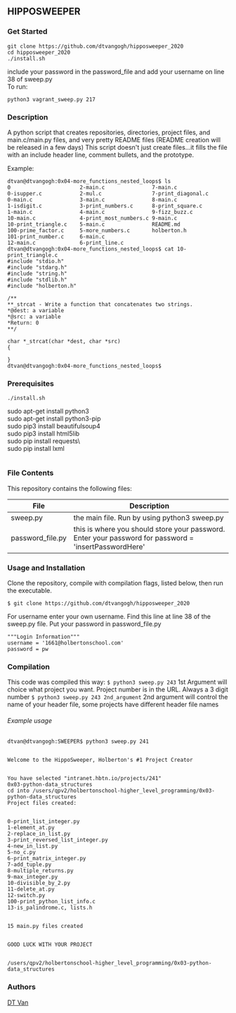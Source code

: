 ## HIPPOSWEEPER
### Get Started
```
git clone https://github.com/dtvangogh/hipposweeper_2020
cd hipposweeper_2020
./install.sh
```
include your password in the password_file and add your username on line 38 of sweep.py \
To run:
```
python3 vagrant_sweep.py 217  
```

### Description
A python script that creates repositories, directories, project files, and main.c/main.py files, and very pretty README files (README creation will be released in a few days)
This script doesn't just create files...it fills the file with an include header line, comment bullets, and the prototype.

Example:
```
dtvan@dtvangogh:0x04-more_functions_nested_loops$ ls
0                      2-main.c               7-main.c
0-isupper.c            2-mul.c                7-print_diagonal.c
0-main.c               3-main.c               8-main.c
1-isdigit.c            3-print_numbers.c      8-print_square.c
1-main.c               4-main.c               9-fizz_buzz.c
10-main.c              4-print_most_numbers.c 9-main.c
10-print_triangle.c    5-main.c               README.md
100-prime_factor.c     5-more_numbers.c       holberton.h
101-print_number.c     6-main.c
12-main.c              6-print_line.c
dtvan@dtvangogh:0x04-more_functions_nested_loops$ cat 10-print_triangle.c
#include "stdio.h"
#include "stdarg.h"
#include "string.h"
#include "stdlib.h"
#include "holberton.h"

/**
**_strcat - Write a function that concatenates two strings.
*@dest: a variable
*@src: a variable
*Return: 0
**/

char *_strcat(char *dest, char *src)
{

}
dtvan@dtvangogh:0x04-more_functions_nested_loops$
```

### Prerequisites
```
./install.sh
```
sudo apt-get install python3\
sudo apt-get install python3-pip\
sudo pip3 install beautifulsoup4\
sudo pip3 install html5lib\
sudo pip install requests\	
sudo pip install lxml
```
```

### File Contents
This repository contains the following files:

|   **File**   |   **Description**   |
| -------------- | --------------------- |
|sweep.py | the main file. Run by using python3 sweep.py |
|password_file.py | this is where you should store your password. Enter your password for password = 'insertPasswordHere'

### Usage and Installation
Clone the repository, compile with compilation flags, listed below, then run the executable.
```
$ git clone https://github.com/dtvangogh/hipposweeper_2020
```
For username enter your own username. Find this line at line 38 of the sweep.py file. Put your password in password_file.py
```
"""Login Information"""
username = '1661@holbertonschool.com'
password = pw
```
### Compilation
This code was compiled this way:
` $ python3 sweep.py 243 `
1st Argument will choice what project you want. Project number is in the URL. Always a 3 digit number
` $ python3 sweep.py 243 2nd_argument `
2nd argument will control the name of your header file, some projects have different header file names


###### Example usage

```
dtvan@dtvangogh:SWEEPER$ python3 sweep.py 241


Welcome to the HippoSweeper, Holberton's #1 Project Creator


You have selected "intranet.hbtn.io/projects/241"
0x03-python-data_structures
cd into /users/qpv2/holbertonschool-higher_level_programming/0x03-python-data_structures
Project files created:


0-print_list_integer.py
1-element_at.py
2-replace_in_list.py
3-print_reversed_list_integer.py
4-new_in_list.py
5-no_c.py
6-print_matrix_integer.py
7-add_tuple.py
8-multiple_returns.py
9-max_integer.py
10-divisible_by_2.py
11-delete_at.py
12-switch.py
100-print_python_list_info.c
13-is_palindrome.c, lists.h


15 main.py files created


GOOD LUCK WITH YOUR PROJECT


/users/qpv2/holbertonschool-higher_level_programming/0x03-python-data_structures
```



### Authors
[DT Van](github.com/dtvangogh)


